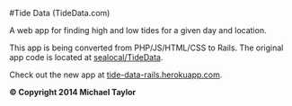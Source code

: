 #Tide Data (TideData.com)

A web app for finding high and low tides for a given day and location.

This app is being converted from PHP/JS/HTML/CSS to Rails. The original app code is located at [sealocal/TideData](https://github.com/sealocal/TideData).

Check out the new app at [tide-data-rails.herokuapp.com](https://tide-data-rails.herokuapp.com).

<strong>&copy; Copyright 2014 Michael Taylor</strong>
